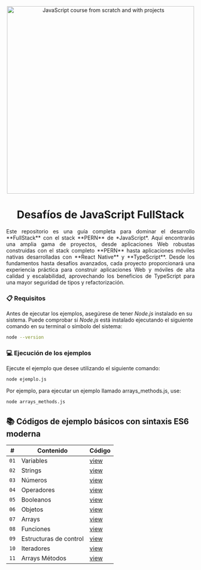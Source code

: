 <div align="center">

<img alt="JavaScript course from scratch and with projects" src="https://res.cloudinary.com/dozvvpar9/image/upload/v1699231920/js-modern-course/course-cover_ko9zas.jpg" width="500" />

# Desafíos de JavaScript FullStack
</div>

<p style="text-align: justify;">Este repositorio es una guía completa para dominar el desarrollo **FullStack** con el stack **PERN** de *JavaScript*. Aquí encontrarás una amplia gama de proyectos, desde aplicaciones Web robustas construidas con el stack completo **PERN** hasta aplicaciones móviles nativas desarrolladas con **React Native** y **TypeScript**. Desde los fundamentos hasta desafíos avanzados, cada proyecto proporcionará una experiencia práctica para construir aplicaciones Web y móviles de alta calidad y escalabilidad, aprovechando los beneficios de TypeScript para una mayor seguridad de tipos y refactorización.
</p>

### 📋 Requisitos
Antes de ejecutar los ejemplos, asegúrese de tener *Node.js* instalado en su sistema. Puede comprobar si *Node.js* está instalado ejecutando el siguiente comando en su terminal o símbolo del sistema:

```bash
node --version
```
### 💻 Ejecución de los ejemplos
Ejecute el ejemplo que desee utilizando el siguiente comando:

```bash
node ejemplo.js
```
Por ejemplo, para ejecutar un ejemplo llamado arrays_methods.js, use:

```bash
node arrays_methods.js
```
## 📚 Códigos de ejemplo básicos con sintaxis ES6 moderna

| # | Contenido | Código |
| --- | --- | --- |
| `01` | Variables | [view](web/example/variables.js) |
| `02` | Strings | [view](web/example/strings.js) |
| `03` | Números | [view](web/example/numbers.js) |
| `04` | Operadores | [view](web/example/operators.js) |
| `05` | Booleanos | [view](web/example/booleans.js) |
| `06` | Objetos | [view](web/example/objects.js) |
| `07` | Arrays | [view](web/example/arrays.js) |
| `08` | Funciones | [view](web/example/functions.js) |
| `09` | Estructuras de control | [view](web/example/control_structures.js) |
| `10` | Iteradores | [view](web/example/iterators.js) |
| `11` | Arrays Métodos | [view](web/example/arrays_methods.js) |